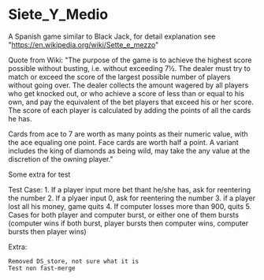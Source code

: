 # Siete_Y_Medio
A Spanish game similar to Black Jack, for detail explanation see "https://en.wikipedia.org/wiki/Sette_e_mezzo"


Quote from Wiki: 
"The purpose of the game is to achieve the highest score possible without busting, i.e. without exceeding 7½. The dealer must try to match or exceed the score of the largest possible number of players without going over. The dealer collects the amount wagered by all players who get knocked out, or who achieve a score of less than or equal to his own, and pay the equivalent of the bet players that exceed his or her score. The score of each player is calculated by adding the points of all the cards he has.

Cards from ace to 7 are worth as many points as their numeric value, with the ace equaling one point. Face cards are worth half a point. A variant includes the king of diamonds as being wild, may take the any value at the discretion of the owning player."


Some extra for test

Test Case:
	1. If a player input more bet thant he/she has, ask for reentering the number
	2. If a plyaer input 0, ask for reentering the number
	3. if a player lost all his money, game quits
	4. If computer losses more than 900, quits
	5. Cases for both player and computer burst, or either one of them bursts (computer wins if both burst, player bursts then computer wins, computer bursts then player wins)
	

Extra:

	Removed DS_store, not sure what it is	
	Test non fast-merge
